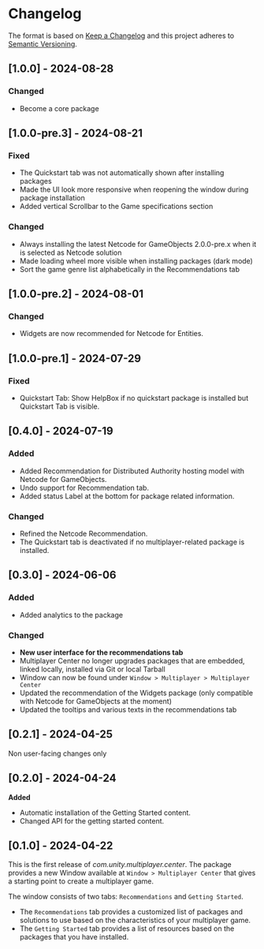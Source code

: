 # Changelog

The format is based on [Keep a Changelog](http://keepachangelog.com/en/1.0.0/)
and this project adheres to [Semantic Versioning](http://semver.org/spec/v2.0.0.html).

## [1.0.0] - 2024-08-28

### Changed
- Become a core package

## [1.0.0-pre.3] - 2024-08-21

### Fixed
- The Quickstart tab was not automatically shown after installing packages
- Made the UI look more responsive when reopening the window during package installation
- Added vertical Scrollbar to the Game specifications section

### Changed
- Always installing the latest Netcode for GameObjects 2.0.0-pre.x when it is selected as Netcode solution
- Made loading wheel more visible when installing packages (dark mode)
- Sort the game genre list alphabetically in the Recommendations tab

## [1.0.0-pre.2] - 2024-08-01

### Changed
- Widgets are now recommended for Netcode for Entities.

## [1.0.0-pre.1] - 2024-07-29

### Fixed
- Quickstart Tab: Show HelpBox if no quickstart package is installed but Quickstart Tab is visible. 

## [0.4.0] - 2024-07-19

### Added
- Added Recommendation for Distributed Authority hosting model with Netcode for GameObjects.
- Undo support for Recommendation tab.
- Added status Label at the bottom for package related information. 

### Changed
- Refined the Netcode Recommendation.
- The Quickstart tab is deactivated if no multiplayer-related package is installed.

## [0.3.0] - 2024-06-06

### Added
- Added analytics to the package

### Changed
- **New user interface for the recommendations tab**
- Multiplayer Center no longer upgrades packages that are embedded, linked locally, installed via Git or local Tarball
- Window can now be found under `Window > Multiplayer > Multiplayer Center`
- Updated the recommendation of the Widgets package (only compatible with Netcode for GameObjects at the moment)
- Updated the tooltips and various texts in the recommendations tab 

## [0.2.1] - 2024-04-25

Non user-facing changes only

## [0.2.0] - 2024-04-24

**Added**

- Automatic installation of the Getting Started content.
- Changed API for the getting started content.

## [0.1.0] - 2024-04-22

This is the first release of *com.unity.multiplayer.center*. The package provides a new Window available at `Window > Multiplayer Center` that gives a starting point to create a multiplayer game. 

The window consists of two tabs: `Recommendations` and `Getting Started`. 
- The `Recommendations` tab provides a customized list of packages and solutions to use based on the characteristics of your multiplayer game. 
- The `Getting Started` tab provides a list of resources based on the packages that you have installed.
